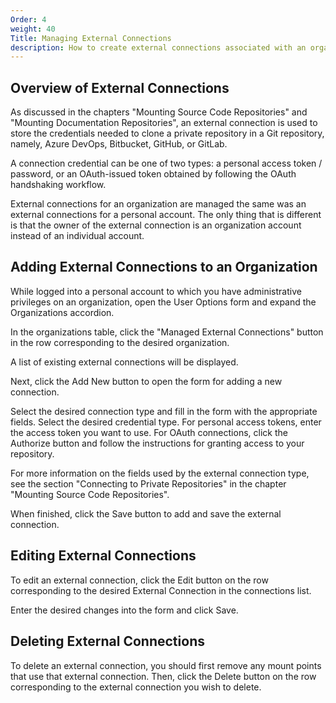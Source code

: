 ```yaml
---
Order: 4
weight: 40
Title: Managing External Connections
description: How to create external connections associated with an organization.
---
```

## Overview of External Connections

As discussed in the chapters "Mounting Source Code Repositories" and "Mounting
Documentation Repositories", an external connection is used to store the credentials
needed to clone a private repository in a Git repository, namely, Azure DevOps, Bitbucket,
GitHub, or GitLab.

A connection credential can be one of two types: a personal access token / password, or
an OAuth-issued token obtained by following the OAuth handshaking workflow.

External connections for an organization are managed the same was an external connections
for a personal account. The only thing that is different is that the owner of the external
connection is an organization account instead of an individual account.

## Adding External Connections to an Organization

While logged into a personal account to which you have administrative privileges on an
organization, open the User Options form and expand the Organizations accordion.

In the organizations table, click the "Managed External Connections" button in the row
corresponding to the desired organization.

A list of existing external connections will be displayed.

Next, click the Add New button to open the form for adding a new connection.

Select the desired connection type and fill in the form with the appropriate fields. Select
the desired credential type. For personal access tokens, enter the access token you want to
use. For OAuth connections, click the Authorize button and follow the instructions for granting
access to your repository.

For more information on the fields used by the external connection type, see the section
"Connecting to Private Repositories" in the chapter "Mounting Source Code Repositories".

When finished, click the Save button to add and save the external connection.

## Editing External Connections

To edit an external connection, click the Edit button on the row corresponding to the desired
External Connection in the connections list.

Enter the desired changes into the form and click Save.

## Deleting External Connections

To delete an external connection, you should first remove any mount points that use that
external connection. Then, click the Delete button on the row corresponding to the external
connection you wish to delete.
